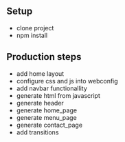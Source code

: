 ## Setup

- clone project
- npm install

## Production steps

- add home layout
- configure css and js into webconfig
- add navbar functionallity
- generate html from javascript
- generate header
- generate home_page
- generate menu_page
- generate contact_page
- add transitions
